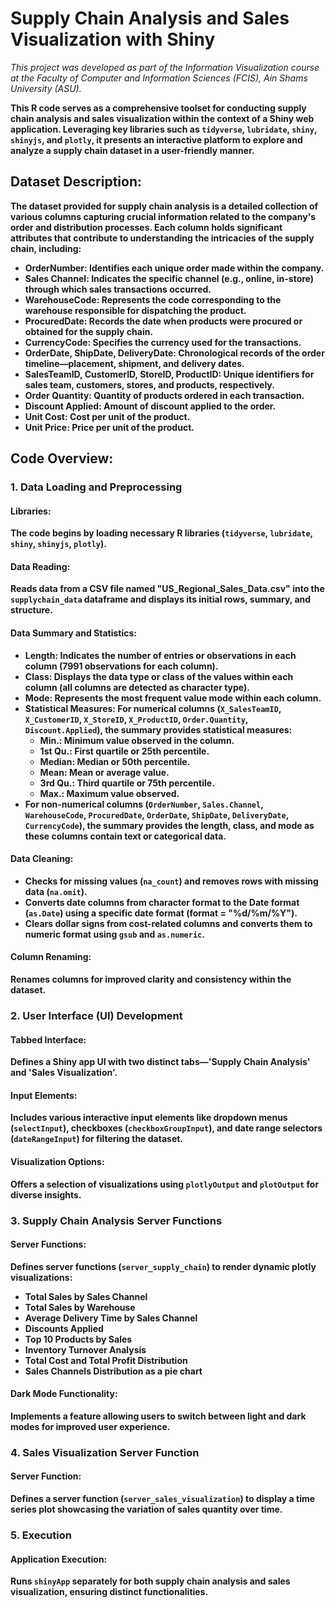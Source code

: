 # Supply Chain Analysis and Sales Visualization with Shiny

*This project was developed as part of the Information Visualization course at the Faculty of Computer and Information Sciences (FCIS), Ain Shams University (ASU).*

<b>

This R code serves as a comprehensive toolset for conducting supply chain analysis and sales visualization within the context of a Shiny web application. Leveraging key libraries such as `tidyverse`, `lubridate`, `shiny`, `shinyjs`, and `plotly`, it presents an interactive platform to explore and analyze a supply chain dataset in a user-friendly manner.

## Dataset Description:

The dataset provided for supply chain analysis is a detailed collection of various columns capturing crucial information related to the company's order and distribution processes. Each column holds significant attributes that contribute to understanding the intricacies of the supply chain, including:

- **OrderNumber:** Identifies each unique order made within the company.
- **Sales Channel:** Indicates the specific channel (e.g., online, in-store) through which sales transactions occurred.
- **WarehouseCode:** Represents the code corresponding to the warehouse responsible for dispatching the product.
- **ProcuredDate:** Records the date when products were procured or obtained for the supply chain.
- **CurrencyCode:** Specifies the currency used for the transactions.
- **OrderDate, ShipDate, DeliveryDate:** Chronological records of the order timeline—placement, shipment, and delivery dates.
- **SalesTeamID, CustomerID, StoreID, ProductID:** Unique identifiers for sales team, customers, stores, and products, respectively.
- **Order Quantity:** Quantity of products ordered in each transaction.
- **Discount Applied:** Amount of discount applied to the order.
- **Unit Cost:** Cost per unit of the product.
- **Unit Price:** Price per unit of the product.

## Code Overview:

### 1. Data Loading and Preprocessing

#### Libraries:
The code begins by loading necessary R libraries (`tidyverse`, `lubridate`, `shiny`, `shinyjs`, `plotly`).

#### Data Reading:
Reads data from a CSV file named "US_Regional_Sales_Data.csv" into the `supplychain_data` dataframe and displays its initial rows, summary, and structure.

#### Data Summary and Statistics:
- **Length:** Indicates the number of entries or observations in each column (7991 observations for each column).
- **Class:** Displays the data type or class of the values within each column (all columns are detected as character type).
- **Mode:** Represents the most frequent value mode within each column.
- **Statistical Measures:** For numerical columns (`X_SalesTeamID`, `X_CustomerID`, `X_StoreID`, `X_ProductID`, `Order.Quantity`, `Discount.Applied`), the summary provides statistical measures:
  - Min.: Minimum value observed in the column.
  - 1st Qu.: First quartile or 25th percentile.
  - Median: Median or 50th percentile.
  - Mean: Mean or average value.
  - 3rd Qu.: Third quartile or 75th percentile.
  - Max.: Maximum value observed.
- For non-numerical columns (`OrderNumber`, `Sales.Channel`, `WarehouseCode`, `ProcuredDate`, `OrderDate`, `ShipDate`, `DeliveryDate`, `CurrencyCode`), the summary provides the length, class, and mode as these columns contain text or categorical data.

#### Data Cleaning:
- Checks for missing values (`na_count`) and removes rows with missing data (`na.omit`).
- Converts date columns from character format to the Date format (`as.Date`) using a specific date format (format = "%d/%m/%Y").
- Clears dollar signs from cost-related columns and converts them to numeric format using `gsub` and `as.numeric`.

#### Column Renaming:
Renames columns for improved clarity and consistency within the dataset.

### 2. User Interface (UI) Development

#### Tabbed Interface:
Defines a Shiny app UI with two distinct tabs—'Supply Chain Analysis' and 'Sales Visualization'.

#### Input Elements:
Includes various interactive input elements like dropdown menus (`selectInput`), checkboxes (`checkboxGroupInput`), and date range selectors (`dateRangeInput`) for filtering the dataset.

#### Visualization Options:
Offers a selection of visualizations using `plotlyOutput` and `plotOutput` for diverse insights.

### 3. Supply Chain Analysis Server Functions

#### Server Functions:
Defines server functions (`server_supply_chain`) to render dynamic plotly visualizations:
- Total Sales by Sales Channel
- Total Sales by Warehouse
- Average Delivery Time by Sales Channel
- Discounts Applied
- Top 10 Products by Sales
- Inventory Turnover Analysis
- Total Cost and Total Profit Distribution
- Sales Channels Distribution as a pie chart

#### Dark Mode Functionality:
Implements a feature allowing users to switch between light and dark modes for improved user experience.

### 4. Sales Visualization Server Function

#### Server Function:
Defines a server function (`server_sales_visualization`) to display a time series plot showcasing the variation of sales quantity over time.

### 5. Execution

#### Application Execution:
Runs `shinyApp` separately for both supply chain analysis and sales visualization, ensuring distinct functionalities.
